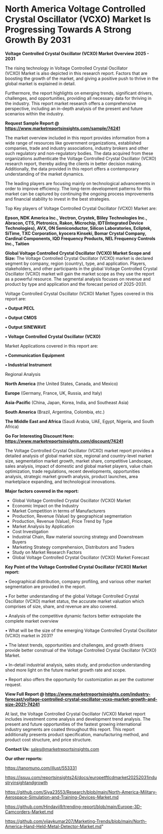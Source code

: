 # North America Voltage Controlled Crystal Oscillator (VCXO) Market Is Progressing Towards A Strong Growth By 2031

<Strong> Voltage Controlled Crystal Oscillator (VCXO) Market Overview 2025 - 2031</strong>

The rising technology in Voltage Controlled Crystal Oscillator (VCXO) Market is also depicted in this research report. Factors that are boosting the growth of the market, and giving a positive push to thrive in the global market is explained in detail.

Furthermore, the report highlights on emerging trends, significant drivers, challenges, and opportunities, providing all necessary data for thriving in the industry. This report market research offers a comprehensive perspective, including an in-depth analysis of the present and future scenarios within the industry.

<strong>Request Sample Report @ <a href=https://www.marketreportsinsights.com/sample/74241>https://www.marketreportsinsights.com/sample/74241</a></strong>

The market overview included in this report provides information from a wide range of resources like government organizations, established companies, trade and industry associations, industry brokers and other such regulatory and non-regulatory bodies. The data acquired from these organizations authenticate the Voltage Controlled Crystal Oscillator (VCXO) research report, thereby aiding the clients in better decision making. Additionally, the data provided in this report offers a contemporary understanding of the market dynamics.

The leading players are focusing mainly on technological advancements in order to improve efficiency. The long-term development patterns for this market can be captured by continuing the ongoing process improvements and financial stability to invest in the best strategies.

Top Key players of Voltage Controlled Crystal Oscillator (VCXO) Market are:

<strong>Epson, NDK America Inc., Vectron, Crystek, Bliley Technologies Inc., Abracon, CTS, Pletronics, Rakon, Microchip, IDT(Integrated Device Technologies), AVX, ON Semiconductor, Silicon Laboratories, Ecliptek, SiTime, TXC Corporation, kyocera Kinseki, Bomar Crystal Company, Cardinal Components, IQD Frequency Products, NEL Frequency Controls Inc., Taitien</strong>

<strong><b>Global Voltage Controlled Crystal Oscillator (VCXO) Market Scope and Size:</b></strong>
The Voltage Controlled Crystal Oscillator (VCXO) market is declared segment by company, region (country), type, and application. Players, stakeholders, and other participants in the global Voltage Controlled Crystal Oscillator (VCXO) market will gain the market scope as they use the report as a powerful resource. The segmental analysis focuses on revenue and product by type and application and the forecast period of 2025-2031.

Voltage Controlled Crystal Oscillator (VCXO) Market Types covered in this report are:

<strong>• Output PECL

• Output CMOS

• Output SINEWAVE

• Voltage Controlled Crystal Oscillator (VCXO)</strong>

Market Applications covered in this report are:

<strong>• Communication Equipment

• Industrial Instrument</strong> 

Regional Analysis

<strong>North America</strong> (the United States, Canada, and Mexico)

<strong>Europe</strong> (Germany, France, UK, Russia, and Italy)

<strong>Asia-Pacific</strong> (China, Japan, Korea, India, and Southeast Asia)

<strong>South America</strong> (Brazil, Argentina, Colombia, etc.)

<strong>The Middle East and Africa</strong> (Saudi Arabia, UAE, Egypt, Nigeria, and South Africa)

<strong>Go For Interesting Discount Here: <a href=https://www.marketreportsinsights.com/discount/74241>https://www.marketreportsinsights.com/discount/74241</a></strong>

The Voltage Controlled Crystal Oscillator (VCXO) market report provides a detailed analysis of global market size, regional and country-level market size, segmentation market growth, market share, competitive Landscape, sales analysis, impact of domestic and global market players, value chain optimization, trade regulations, recent developments, opportunities analysis, strategic market growth analysis, product launches, area marketplace expanding, and technological innovations.

<strong><b>Major factors covered in the report:</b></strong>
<ul>
  <li>Global Voltage Controlled Crystal Oscillator (VCXO) Market </li>
  <li>Economic Impact on the Industry</li>
  <li>Market Competition in terms of Manufacturers</li>
  <li>Production, Revenue (Value) by geographical segmentation</li>
  <li>Production, Revenue (Value), Price Trend by Type</li>
  <li>Market Analysis by Application</li>
  <li>Cost Investigation</li>
  <li>Industrial Chain, Raw material sourcing strategy and Downstream Buyers</li>
  <li>Marketing Strategy comprehension, Distributors and Traders</li>
  <li>Study on Market Research Factors</li>
  <li>Global Voltage Controlled Crystal Oscillator (VCXO) Market Forecast</li>
</ul>

<strong><b>Key Point of the Voltage Controlled Crystal Oscillator (VCXO) Market report:</b></strong>

• Geographical distribution, company profiling, and various other market segmentation are provided in the report.

• For better understanding of the global Voltage Controlled Crystal Oscillator (VCXO) market status, the accurate market valuation which comprises of size, share, and revenue are also covered.

• Analysis of the competitive dynamic factors better extrapolate the complete market overview

• What will be the size of the emerging Voltage Controlled Crystal Oscillator (VCXO) market in 2031?

• The latest trends, opportunities and challenges, and growth drivers provide better construal of the Voltage Controlled Crystal Oscillator (VCXO) Market.

• In-detail industrial analysis, sales study, and production understanding shed more light on the future market growth rate and scope.

• Report also offers the opportunity for customization as per the customer request.

<strong><b>View Full Report @ <a href=https://www.marketreportsinsights.com/industry-forecast/voltage-controlled-crystal-oscillator-vcxo-market-growth-and-size-2021-74241>https://www.marketreportsinsights.com/industry-forecast/voltage-controlled-crystal-oscillator-vcxo-market-growth-and-size-2021-74241</a></b></strong>


At last, the Voltage Controlled Crystal Oscillator (VCXO) Market report includes investment come analysis and development trend analysis. The present and future opportunities of the fastest growing international industry segments are coated throughout this report. This report additionally presents product specification, manufacturing method, and product cost structure, and price structure.

<strong>Contact Us:</strong>
sales@marketreportsinsights.com

<strong>Our other reports:</strong>

<a href=https://tanomuno.com/illust/553331>https://tanomuno.com/illust/553331</a>

<a href=https://issuu.com/reportsinsights24/docs/europetftlcdmarket20252031industryinsightandgrowth>https://issuu.com/reportsinsights24/docs/europetftlcdmarket20252031industryinsightandgrowth</a>

<a href=https://github.com/Siya23553/Research/blob/main/North-America-Military-Aerospace-Simulation-and-Training-Devices-Market.md>https://github.com/Siya23553/Research/blob/main/North-America-Military-Aerospace-Simulation-and-Training-Devices-Market.md</a>

<a href=https://github.com/Hindavii9/trending-report/blob/main/Europe-3D-Camcorders-Market.md>https://github.com/Hindavii9/trending-report/blob/main/Europe-3D-Camcorders-Market.md</a>

<a href=https://github.com/vijaykumar207/Marketing-Trends/blob/main/North-America-Hand-Held-Metal-Detector-Market.md>https://github.com/vijaykumar207/Marketing-Trends/blob/main/North-America-Hand-Held-Metal-Detector-Market.md</a>"
